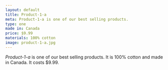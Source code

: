```yaml
---
layout: default
title: Product-1-a
meta: Product-1-a is one of our best selling products.
type: one
made in: Canada
price: $9.99
materials: 100% cotton
image: product-1-a.jpg
---
```


*Product-1-a* is one of our best selling products. It is 100% cotton and made in Canada. It costs $9.99.
